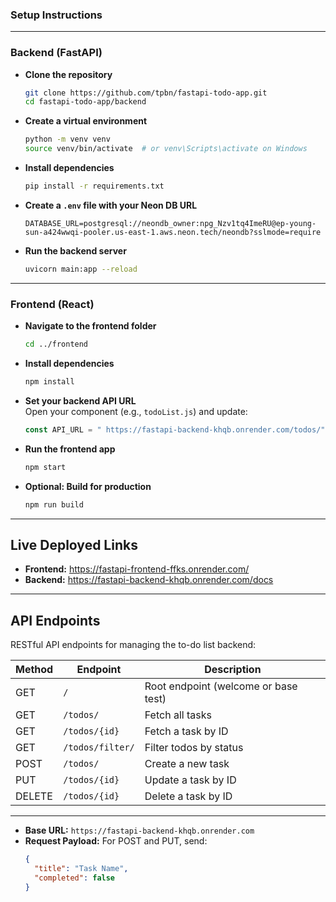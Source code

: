 ###  Setup Instructions
---
###  Backend (FastAPI)

- **Clone the repository**  
  ```bash
  git clone https://github.com/tpbn/fastapi-todo-app.git
  cd fastapi-todo-app/backend
  ```

- **Create a virtual environment**  
  ```bash
  python -m venv venv
  source venv/bin/activate  # or venv\Scripts\activate on Windows
  ```

- **Install dependencies**  
  ```bash
  pip install -r requirements.txt
  ```

- **Create a `.env` file with your Neon DB URL**  
  ```
  DATABASE_URL=postgresql://neondb_owner:npg_Nzv1tq4ImeRU@ep-young-sun-a424wwqi-pooler.us-east-1.aws.neon.tech/neondb?sslmode=require
  ```

- **Run the backend server**  
  ```bash
  uvicorn main:app --reload
  ```

---

### Frontend (React)

- **Navigate to the frontend folder**  
  ```bash
  cd ../frontend
  ```

- **Install dependencies**  
  ```bash
  npm install
  ```

- **Set your backend API URL**  
  Open your component (e.g., `todoList.js`) and update:
  ```js
  const API_URL = " https://fastapi-backend-khqb.onrender.com/todos/";
  ```

- **Run the frontend app**  
  ```bash
  npm start
  ```

- **Optional: Build for production**  
  ```bash
  npm run build
  ```

---

##  Live Deployed Links

- **Frontend:** https://fastapi-frontend-ffks.onrender.com/  
- **Backend:** https://fastapi-backend-khqb.onrender.com/docs

---

## API Endpoints

RESTful API endpoints for managing the to-do list backend:

| Method  | Endpoint              | Description                   |
|---------|------------------------|-------------------------------|
| GET     | `/`                   | Root endpoint (welcome or base test) |
| GET     | `/todos/`             | Fetch all tasks               |
| GET     | `/todos/{id}`         | Fetch a task by ID            |
| GET     | `/todos/filter/`      | Filter todos by status        |
| POST    | `/todos/`             | Create a new task             |
| PUT     | `/todos/{id}`         | Update a task by ID           |
| DELETE  | `/todos/{id}`         | Delete a task by ID           |


---

- **Base URL:** `https://fastapi-backend-khqb.onrender.com`
- **Request Payload:** For POST and PUT, send:  
  ```json
  {
    "title": "Task Name",
    "completed": false
  }
